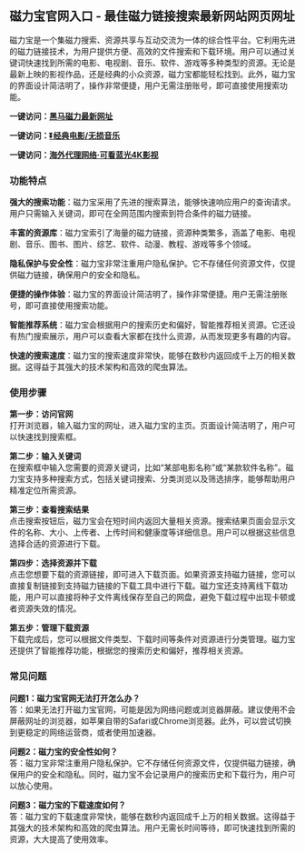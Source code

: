 <h2>磁力宝官网入口 - 最佳磁力链接搜索最新网站网页网址</h2>
<p>磁力宝是一个集磁力搜索、资源共享与互动交流为一体的综合性平台。它利用先进的磁力链接技术，为用户提供方便、高效的文件搜索和下载环境。用户可以通过关键词快速找到所需的电影、电视剧、音乐、软件、游戏等多种类型的资源。无论是最新上映的影视作品，还是经典的小众资源，磁力宝都能轻松找到。此外，磁力宝的界面设计简洁明了，操作非常便捷，用户无需注册账号，即可直接使用搜索功能。</p>
<p><strong>一键访问：</strong><a href="https://www.ggonav.com/sites/5755.html"><strong>黑马磁力最新网址</strong></a></p>
<p><strong>一键访问：</strong><a href="https://pan.quark.cn/s/0db22432c259"><strong>⏬经典电影/无损音乐</strong></a></p>
<p><strong>一键访问：</strong><a href="http://ip.harmonylink.net/share/e82025"><strong>海外代理网络·可看蓝光4K影视</strong></a></p>
<h3><strong>功能特点</strong></h3>
<p><strong>强大的搜索功能</strong>：磁力宝采用了先进的搜索算法，能够快速响应用户的查询请求。用户只需输入关键词，即可在全网范围内搜索到符合条件的磁力链接。</p>
<p><strong>丰富的资源库</strong>：磁力宝索引了海量的磁力链接，资源种类繁多，涵盖了电影、电视剧、音乐、图书、图片、综艺、软件、动漫、教程、游戏等多个领域。</p>
<p><strong>隐私保护与安全性</strong>：磁力宝非常注重用户隐私保护。它不存储任何资源文件，仅提供磁力链接，确保用户的安全和隐私。</p>
<p><strong>便捷的操作体验</strong>：磁力宝的界面设计简洁明了，操作非常便捷。用户无需注册账号，即可直接使用搜索功能。</p>
<p><strong>智能推荐系统</strong>：磁力宝会根据用户的搜索历史和偏好，智能推荐相关资源。它还设有热门搜索展示，用户可以查看大家都在找什么资源，从而发现更多有趣的内容。</p>
<p><strong>快速的搜索速度</strong>：磁力宝的搜索速度非常快，能够在数秒内返回成千上万的相关数据。这得益于其强大的技术架构和高效的爬虫算法。</p>
<h3><strong>使用步骤</strong></h3>
<p><strong>第一步：访问官网</strong><br>打开浏览器，输入磁力宝的网址，进入磁力宝的主页。页面设计简洁明了，用户可以快速找到搜索框。</p>
<p><strong>第二步：输入关键词</strong><br>在搜索框中输入您需要的资源关键词，比如“某部电影名称”或“某款软件名称”。磁力宝支持多种搜索方式，包括关键词搜索、分类浏览以及筛选排序，能够帮助用户精准定位所需资源。</p>
<p><strong>第三步：查看搜索结果</strong><br>点击搜索按钮后，磁力宝会在短时间内返回大量相关资源。搜索结果页面会显示文件的名称、大小、上传者、上传时间和健康度等详细信息。用户可以根据这些信息选择合适的资源进行下载。</p>
<p><strong>第四步：选择资源并下载</strong><br>点击您想要下载的资源链接，即可进入下载页面。如果资源支持磁力链接，您可以直接复制链接到支持磁力链接的下载工具中进行下载。磁力宝还支持离线下载功能，用户可以直接将种子文件离线保存至自己的网盘，避免下载过程中出现卡顿或者资源失效的情况。</p>
<p><strong>第五步：管理下载资源</strong><br>下载完成后，您可以根据文件类型、下载时间等条件对资源进行分类管理。磁力宝还提供了智能推荐功能，根据您的搜索历史和偏好，推荐相关资源。</p>
<h3><strong>常见问题</strong></h3>
<p><strong>问题1：磁力宝官网无法打开怎么办？</strong><br>答：如果无法打开磁力宝官网，可能是因为网络问题或浏览器屏蔽。建议使用不会屏蔽网址的浏览器，如苹果自带的Safari或Chrome浏览器。此外，可以尝试切换到更稳定的网络运营商，或者使用加速器。</p>
<p><strong>问题2：磁力宝的安全性如何？</strong><br>答：磁力宝非常注重用户隐私保护。它不存储任何资源文件，仅提供磁力链接，确保用户的安全和隐私。同时，磁力宝不会记录用户的搜索历史和下载行为，用户可以放心使用。</p>
<p><strong>问题3：磁力宝的下载速度如何？</strong><br>答：磁力宝的下载速度非常快，能够在数秒内返回成千上万的相关数据。这得益于其强大的技术架构和高效的爬虫算法。用户无需长时间等待，即可快速找到所需的资源，大大提高了使用效率。</p>
